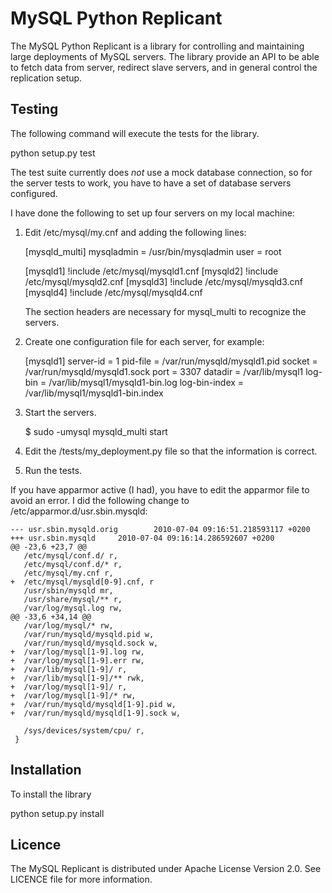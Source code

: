 # MySQL Python Replicant

The MySQL Python Replicant is a library for controlling and
maintaining large deployments of MySQL servers. The library provide an
API to be able to fetch data from server, redirect slave servers, and
in general control the replication setup.


## Testing

The following command will execute the tests for the library.

   python setup.py test

The test suite currently does *not* use a mock database connection, so
for the server tests to work, you have to have a set of database
servers configured.

I have done the following to set up four servers on my local machine:

1. Edit /etc/mysql/my.cnf and adding the following lines:

      [mysqld_multi]
      mysqladmin      = /usr/bin/mysqladmin
      user            = root

      [mysqld1]
      !include /etc/mysql/mysqld1.cnf
      [mysqld2]
      !include /etc/mysql/mysqld2.cnf
      [mysqld3]
      !include /etc/mysql/mysqld3.cnf
      [mysqld4]
      !include /etc/mysql/mysqld4.cnf

   The section headers are necessary for mysql_multi to recognize the
   servers.

2. Create one configuration file for each server, for example:

      [mysqld1]
      server-id       = 1
      pid-file        = /var/run/mysqld/mysqld1.pid
      socket          = /var/run/mysqld/mysqld1.sock
      port            = 3307
      datadir         = /var/lib/mysql1
      log-bin         = /var/lib/mysql1/mysqld1-bin.log
      log-bin-index   = /var/lib/mysql1/mysqld1-bin.index
   
3. Start the servers.

      $ sudo -umysql mysqld_multi start

4. Edit the <root>/tests/my_deployment.py file so that the information
   is correct.

5. Run the tests.


If you have apparmor active (I had), you have to edit the apparmor
file to avoid an error. I did the following change to
/etc/apparmor.d/usr.sbin.mysqld:

    --- usr.sbin.mysqld.orig        2010-07-04 09:16:51.218593117 +0200
    +++ usr.sbin.mysqld     2010-07-04 09:16:14.286592607 +0200
    @@ -23,6 +23,7 @@
       /etc/mysql/conf.d/ r,
       /etc/mysql/conf.d/* r,
       /etc/mysql/my.cnf r,
    +  /etc/mysql/mysqld[0-9].cnf, r
       /usr/sbin/mysqld mr,
       /usr/share/mysql/** r,
       /var/log/mysql.log rw,
    @@ -33,6 +34,14 @@
       /var/log/mysql/* rw,
       /var/run/mysqld/mysqld.pid w,
       /var/run/mysqld/mysqld.sock w,
    +  /var/log/mysql[1-9].log rw,
    +  /var/log/mysql[1-9].err rw,
    +  /var/lib/mysql[1-9]/ r,
    +  /var/lib/mysql[1-9]/** rwk,
    +  /var/log/mysql[1-9]/ r,
    +  /var/log/mysql[1-9]/* rw,
    +  /var/run/mysqld/mysqld[1-9].pid w,
    +  /var/run/mysqld/mysqld[1-9].sock w,

       /sys/devices/system/cpu/ r,
     }


## Installation

To install the library

   python setup.py install

## Licence

The MySQL Replicant is distributed under Apache License Version
2.0. See LICENCE file for more information.
